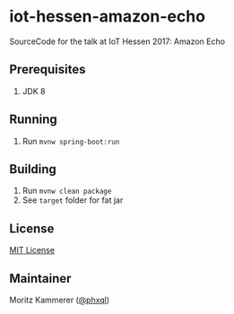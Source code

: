 # iot-hessen-amazon-echo

SourceCode for the talk at IoT Hessen 2017: Amazon Echo 

## Prerequisites

1. JDK 8

## Running 

1. Run `mvnw spring-boot:run`

## Building

1. Run `mvnw clean package`
1. See `target` folder for fat jar

## License

[MIT License](LICENSE)

## Maintainer

Moritz Kammerer ([@phxql](https://github.com/phxql))
